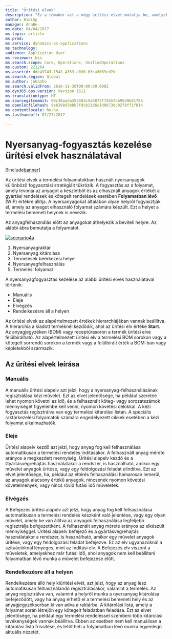 ```yaml
---
title: "Ürítési elvek"
description: "Ez a témakör azt a négy ürítési elvet mutatja be, amelyeket a nyersanyag-fogyasztásnál használ a rendszer."
author: BibiSp
manager: AnnBe
ms.date: 04/04/2017
ms.topic: article
ms.prod: 
ms.service: dynamics-ax-applications
ms.technology: 
audience: Application User
ms.reviewer: bis
ms.search.scope: Core, Operations, UnifiedOperations
ms.custom: 221264
ms.assetid: dde49743-1541-4353-a030-63ca3069cd7d
ms.search.region: Global
ms.author: johanho
ms.search.validFrom: 2016-11-30T00:00:00.000Z
ms.dyn365.ops.version: Version 1611
ms.translationtype: HT
ms.sourcegitcommit: 08c38aada355583c5a6872f75b57db95d9b81786
ms.openlocfilehash: 9eb39893bbb7fdcb11d6c1d0b73dc0278ff1f814
ms.contentlocale: hu-hu
ms.lasthandoff: 07/27/2017

---
```


# <a name="controlling-raw-material-consumption-by-using-flushing-principles"></a>Nyersanyag-fogyasztás kezelése ürítési elvek használatával

[!include[banner](../includes/banner.md)]

Az ürítési elvek a termelési folyamatokban használt nyersanyagok különböző fogyasztási stratégiáit tükrözik. A fogyasztás az a folyamat, amely levonja az anyagot a készletből és az elhasznált anyagok értékét a gyártási rendelések és kötegelt rendelések esetében **Folyamatban lévő** (WIP) értékre állítja. A nyersanyagokat általában olyan helyről fogyasztják el, amely az anyagot elhasználó folyamat számára készült. Ezt a helyet a termelési bemeneti helynek is nevezik.

Az anyagfelhasználás előtt az anyagokat áthelyezik a beviteli helyre. Az alábbi ábra bemutatja a folyamatot.

[![scenario4a](./media/scenario4a.png)](./media/scenario4a.png)

1. Nyersanyagraktár
2. Nyersanyag kitárolása
3. Termelések beérkezési helye
4. Nyersanyagfelhasználás
5. Termelési folyamat

A nyersanyagfogyasztás kezelése az alábbi ürítési elvek használatával történik:

- Manuális
- Eleje
- Elvégzés
- Rendelkezésre áll a helyen

Az ürítési elvek az alapértelmezett értékek hierarchiájában vannak beállítva. A hierarchia a kiadott terméknél kezdődik, ahol az ürítési elv értéke **Start**. Az anyagjegyzéken (BOM) vagy receptúrasoron a termék ürítési elve felülbírálható. Az alapértelmezett ürítési elv a termelési BOM sorokon vagy a kötegelt sorrendű sorokon a termék vagy a felülbírált érték a BOM-ban vagy képletekből származik.

## <a name="description-of-the-flushing-principles"></a>Az ürítési elvek leírása

### <a name="manual"></a>Manuális
A manuális ürítési alapelv azt jelzi, hogy a nyersanyag-felhasználásának regisztrálása kézi művelet. Ezt az elvet jelentősége, ha például szeretné lehet nyomon követni az idő, és a felhasznált köteg- vagy sorozatszámok mennyiségét figyelembe kell venni, nyomon követési célokkal. A kézi fogyasztás regisztrálva van egy termelési kitárolási listán. A speciális raktárkezelési folyamatok számára engedélyezett cikkek esetében a kézi folyamat alkalmazhatók.

### <a name="start"></a>Eleje
Ürítési alapelv kezdő azt jelzi, hogy anyag fog kell felhasználása automatikusan a termelési rendelés indításakor. A felhasznált anyag mérete arányos a megkezdett mennyiség. Ürítési alapelv kezdő és a Gyártásvégrehajtás használatakor a rendszer, is használható, amikor egy művelet anyagok ürítése, vagy egy feldolgozási feladat elindítva. Ezt az elvet jelentősége, ha, például az eltérés felhasználási hamarosan lemerül, az anyagok alacsony értékű anyagok, nincsenek nyomon követési követelmények, vagy nincs rövid futási idő műveletek. 

### <a name="finish"></a>Elvégzés
A Befejezés ürítési alapelv azt jelzi, hogy anyag fog kell felhasználása automatikusan a termelési rendelés készként való jelentése, vagy egy olyan művelet, amely be van állítva az anyagok felhasználása legfeljebb regisztrálja befejezettként. A felhasznált anyag mérete arányos az elkészült mennyiséggel. Ürítési alapelv befejező és a gyártásvégrehajtás használatakor a rendszer, is használható, amikor egy művelet anyagok ürítése, vagy egy feldolgozási feladat befejezve. Ez az elv ugyanazoknál a szituációknál lényeges, mint az Indítási elv. A Befejezés elv viszont a műveletek, amelyekhez már futási idő, ahol anyagok nem kell beállítani folyamatban lévő munka a művelet befejezése előtt. 

### <a name="available-at-location"></a>Rendelkezésre áll a helyen
Rendelkezésre álló hely kiürítési elvét, azt jelzi, hogy az anyag lesz automatikusan felhasználandó regisztrálásakor, valamint a termelés. Az anyag regisztrálva van, valamint a helyről munka a nyersanyag kitárolása befejeződött, vagy ha anyag érhető el a termelési bemeneti hely és az anyagjegyzéksorban ki van adva a raktárba. A kitárolási lista, amely a folyamat során létrejön egy kötegelt feladatban feladása. Ezt az elvet jelentősége, ha például egy termelési rendeléssel szembeni több kitárolási tevékenységek vannak beállítva. Ebben az esetben nem kell manuálisan a kitárolási lista frissítése, és letöltheti a folyamatban lévő munka egyenlegű aktuális nézetét.

